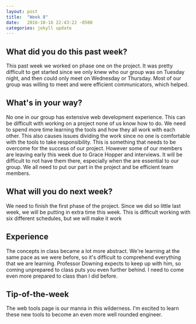 ```yaml
---
layout: post
title:  "Week 8"
date:   2016-10-16 22:43:22 -0500
categories: jekyll update
---
```

## What did you do this past week?

This past week we worked on phase one on the project. It was pretty difficult to get started since we only knew who our group was on Tuesday night, and then could only meet on Wednesday or Thursday. Most of our group was willing to meet and were efficient communicators, which helped.

## What's in your way?

No one in our group has extensive web development experience. This can be difficult with working on a project none of us know how to do. We need to spend more time learning the tools and how they all work with each other. This also causes issues dividing the work since no one is comfortable with the tools to take responsibility. This is something that needs to be overcome for the success of our project. However some of our members are leaving early this week due to Grace Hopper and interviews. It will be difficult to not have them there, especially when the are essential to our group. We all need to put our part in the project and be efficient team members.


## What will you do next week?

We need to finish the first phase of the project. Since we did so little last week, we will be putting in extra time this week. This is difficult working with six different schedules, but we will make it work

## Experience

The concepts in class became a lot more abstract. We're learning at the same pace as we were before, so it's difficult to comprehend everything that we are learning. Professor Downing expects to keep up with him, so coming unprepared to class puts you even further behind. I need to come even more prepared to class than I did before. 


## Tip-of-the-week

The web tools page is our manna in this wilderness. I'm excited to learn these new tools to become an even more well rounded engineer. 